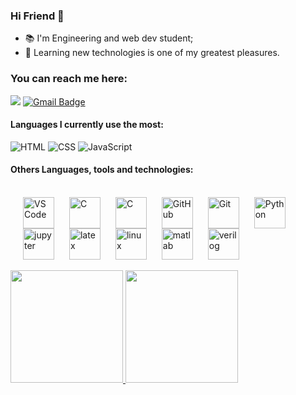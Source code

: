 ### Hi Friend 🖖

- 📚 I'm Engineering and web dev student;
- 🤖 Learning new technologies is one of my greatest pleasures.


### You can reach me here:
[<img src="https://img.shields.io/badge/LinkedIn-0077B5?style=for-the-badge&logo=linkedin&logoColor=white" />](https://www.linkedin.com/in/victor-guimar%C3%A3es-8b59701a5/)
[![Gmail Badge](https://img.shields.io/badge/Gmail-D14836?style=for-the-badge&logo=gmail&logoColor=white)](mailto:gvictor567@gmail.com)

#### Languages I currently use the most:
![HTML](https://img.shields.io/badge/HTML5-E34F26?style=for-the-badge&logo=html5&logoColor=white) 
![CSS](https://img.shields.io/badge/CSS3-1572B6?style=for-the-badge&logo=css3&logoColor=white)
![JavaScript](https://img.shields.io/badge/JavaScript-F7DF1E?style=for-the-badge&logo=javascript&logoColor=black)

#### Others Languages, tools and technologies:
<div style="display: inline_block"><br>
  <img style="margin-left: 20px" align="center" title="VS Code" alt="VS Code" width="50" src="https://cdn.jsdelivr.net/gh/devicons/devicon/icons/vscode/vscode-original.svg" />
  <img style="margin-left: 20px" align="center" title="C" alt="C" width="50" src="https://cdn.jsdelivr.net/gh/devicons/devicon/icons/c/c-original.svg" />
  <img style="margin-left: 20px" align="center" title="C" alt="C" width="50" src="https://cdn.jsdelivr.net/gh/devicons/devicon/icons/cplusplus/cplusplus-original.svg" />
  <img style="margin-left: 20px" align="center" title="GitHub" alt="GitHub" height="50" width="50" src="https://github.githubassets.com/favicons/favicon-dark.png">
  <img style="margin-left: 20px" align="center" title="Git" alt="Git" width="50" src="https://cdn.jsdelivr.net/gh/devicons/devicon/icons/git/git-original.svg">
  <img style="margin-left: 20px" align="center" title="Python" alt="Python" width="50" src="https://cdn.jsdelivr.net/gh/devicons/devicon/icons/python/python-original.svg" />
  <img style="margin-left: 20px" align="center" title="jupyter" alt="jupyter" width="50" src="https://cdn.jsdelivr.net/gh/devicons/devicon/icons/jupyter/jupyter-original-wordmark.svg" />
  <img style="margin-left: 20px" align="center" title="latex" alt="latex" width="50"  src="https://cdn.jsdelivr.net/gh/devicons/devicon/icons/latex/latex-original.svg"/>
  <img style="margin-left: 20px" align="center" title="linux" alt="linux" width="50"  src="https://cdn.jsdelivr.net/gh/devicons/devicon/icons/linux/linux-original.svg"/>
  <img style="margin-left: 20px" align="center" title="matlab" alt="matlab" width="50"  src="https://cdn.jsdelivr.net/gh/devicons/devicon/icons/matlab/matlab-original.svg"/>
  <img style="margin-left: 20px" align="center" title="verilog" alt="verilog" width="50"  src="https://raw.githubusercontent.com/file-icons/source/master/svg/Verilog.svg?sanitize=true"/>
  
  <br />
  <br />
</div>


<div>
  <a href="https://www.linkedin.com/in/victor-guimar%C3%A3es-8b59701a5/" target="_blank">
  <img height="180em" src ="https://github-readme-stats.vercel.app/api?username=V-Emanuel&show_icons=true&theme=gotham"/>
  <img height="180em" src ="https://github-readme-stats.vercel.app/api/top-langs/?username=V-Emanuel&layout=compact&theme=gotham"/>
</div>

  
